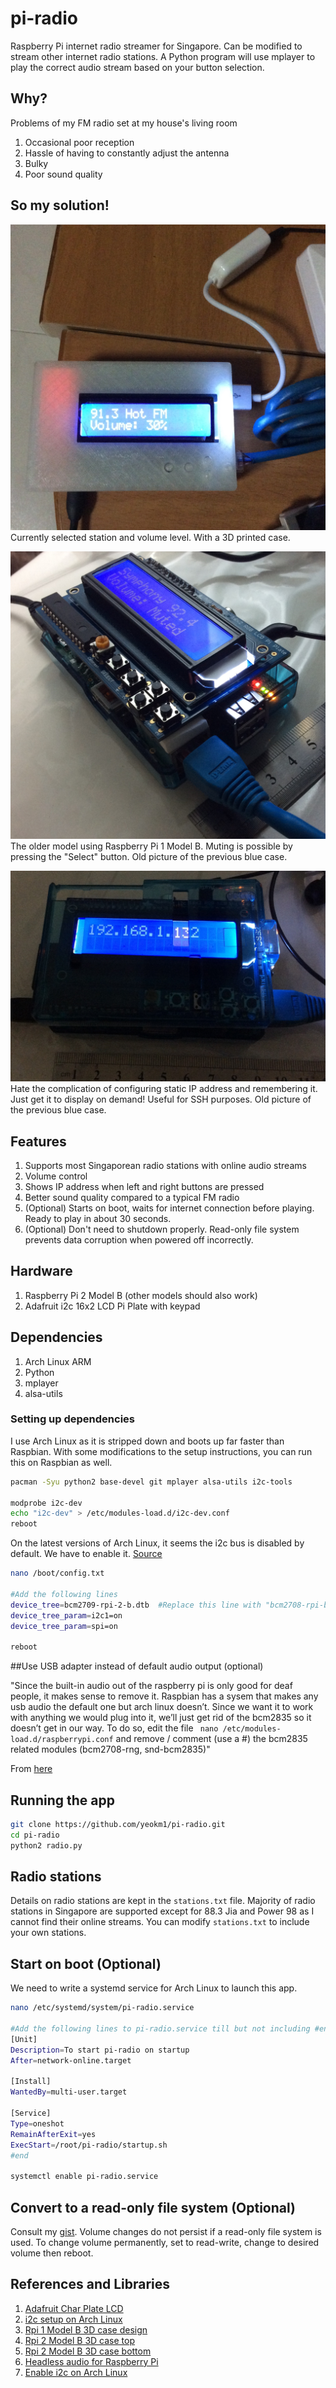 pi-radio
========

Raspberry Pi internet radio streamer for Singapore. Can be modified to stream other internet radio stations. A Python program will use mplayer to play the correct audio stream based on your button selection. 

## Why?

Problems of my FM radio set at my house's living room

1. Occasional poor reception
2. Hassle of having to constantly adjust the antenna
3. Bulky
4. Poor sound quality

## So my solution!

![Screen](/photos/typical.jpg)
Currently selected station and volume level. With a 3D printed case.

![Screen](/photos/muted.jpg)
The older model using Raspberry Pi 1 Model B. Muting is possible by pressing the "Select" button. Old picture of the previous blue case.

![Screen](/photos/ipaddress.jpg)
Hate the complication of configuring static IP address and remembering it. Just get it to display on demand! Useful for SSH purposes. Old picture of the previous blue case.


## Features
1. Supports most Singaporean radio stations with online audio streams
2. Volume control
3. Shows IP address when left and right buttons are pressed
4. Better sound quality compared to a typical FM radio
6. (Optional) Starts on boot, waits for internet connection before playing. Ready to play in about 30 seconds.
7. (Optional) Don't need to shutdown properly. Read-only file system prevents data corruption when powered off incorrectly.


## Hardware

1. Raspberry Pi 2 Model B (other models should also work)
2. Adafruit i2c 16x2 LCD Pi Plate with keypad

## Dependencies

1. Arch Linux ARM
2. Python
3. mplayer
4. alsa-utils


### Setting up dependencies

I use Arch Linux as it is stripped down and boots up far faster than Raspbian. With some modifications to the setup instructions, you can run this on Raspbian as well.

```bash
pacman -Syu python2 base-devel git mplayer alsa-utils i2c-tools

modprobe i2c-dev
echo "i2c-dev" > /etc/modules-load.d/i2c-dev.conf
reboot
```

On the latest versions of Arch Linux, it seems the i2c bus is disabled by default. We have to enable it. [Source](http://archlinuxarm.org/forum/viewtopic.php?f=31&t=8330)

```bash
nano /boot/config.txt

#Add the following lines
device_tree=bcm2709-rpi-2-b.dtb  #Replace this line with "bcm2708-rpi-b.dtb" or "bcm2708-rpi-b-plus.dtb" depending on your Raspberry Pi type.
device_tree_param=i2c1=on
device_tree_param=spi=on

reboot
```

##Use USB adapter instead of default audio output (optional)

"Since the built-in audio out of the raspberry pi is only good for deaf people, it makes sense to remove it. Raspbian has a sysem that makes any usb audio the default one but arch linux doesn’t. Since we want it to work with anything we would plug into it, we’ll just get rid of the bcm2835 so it doesn’t get in our way. To do so, edit the file ``` nano /etc/modules-load.d/raspberrypi.conf``` and remove / comment (use a #) the bcm2835 related modules (bcm2708-rng, snd-bcm2835)"

From [here](http://www.marc-nostromo.com/installing-archlinux-on-raspberry-pi-for-headless-audio/)

## Running the app

```bash
git clone https://github.com/yeokm1/pi-radio.git
cd pi-radio
python2 radio.py
```

## Radio stations

Details on radio stations are kept in the `stations.txt` file.  Majority of radio stations in Singapore are supported except for 88.3 Jia and Power 98 as I cannot find their online streams. You can modify `stations.txt` to include your own stations.


## Start on boot (Optional)

We need to write a systemd service for Arch Linux to launch this app. 

```bash
nano /etc/systemd/system/pi-radio.service

#Add the following lines to pi-radio.service till but not including #end
[Unit]
Description=To start pi-radio on startup
After=network-online.target

[Install]
WantedBy=multi-user.target

[Service]
Type=oneshot
RemainAfterExit=yes
ExecStart=/root/pi-radio/startup.sh
#end

systemctl enable pi-radio.service
```


## Convert to a read-only file system (Optional)
Consult my [gist](https://gist.github.com/yeokm1/8b0ffc03e622ce011010). Volume changes do not persist if a read-only file system is used. To change volume permanently, set to read-write, change to desired volume then reboot.


## References and Libraries

1. [Adafruit Char Plate LCD](https://learn.adafruit.com/adafruit-16x2-character-lcd-plus-keypad-for-raspberry-pi/overview)
2. [i2c setup on Arch Linux](http://cfedk.host.cs.st-andrews.ac.uk/site/?q=2013-pi)
3. [Rpi 1 Model B 3D case design](http://www.thingiverse.com/thing:101837)
4. [Rpi 2 Model B 3D case top](http://www.thingiverse.com/thing:588608)
5. [Rpi 2 Model B 3D case bottom](http://www.thingiverse.com/thing:582366)
5. [Headless audio for Raspberry Pi](http://www.marc-nostromo.com/installing-archlinux-on-raspberry-pi-for-headless-audio/)
6. [Enable i2c on Arch Linux](http://archlinuxarm.org/forum/viewtopic.php?f=31&t=8330)
